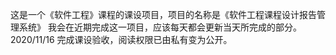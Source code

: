 这是一个《软件工程》课程的课设项目，项目的名称是《软件工程课程设计报告管理系统》
我会在近期完成这一项目，应该每天都会更新当天所完成的部分。
2020/11/16  完成课设验收，阅读权限已由私有变为公开。
